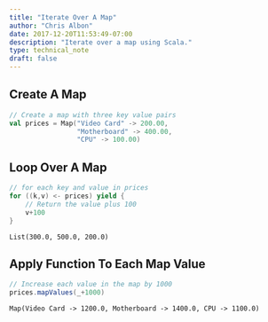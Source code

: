 ```yaml
---
title: "Iterate Over A Map"
author: "Chris Albon"
date: 2017-12-20T11:53:49-07:00
description: "Iterate over a map using Scala."
type: technical_note
draft: false
---
```

## Create A Map


```scala
// Create a map with three key value pairs
val prices = Map("Video Card" -> 200.00,
                 "Motherboard" -> 400.00,
                 "CPU" -> 100.00)
```

## Loop Over A Map


```scala
// for each key and value in prices
for ((k,v) <- prices) yield {
    // Return the value plus 100
    v+100
}
```




    List(300.0, 500.0, 200.0)



## Apply Function To Each Map Value


```scala
// Increase each value in the map by 1000
prices.mapValues(_+1000)
```




    Map(Video Card -> 1200.0, Motherboard -> 1400.0, CPU -> 1100.0)


